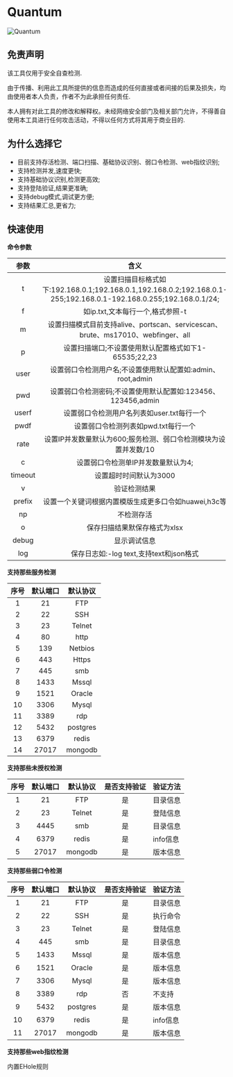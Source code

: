 # Quantum
![Quantum](https://socialify.git.ci/outmansec/Quantum/image?description=1&font=Inter&forks=1&issues=1&language=1&name=1&owner=1&pulls=1&stargazers=1&theme=Light)

## 免责声明

该工具仅用于安全自查检测.

由于传播、利用此工具所提供的信息而造成的任何直接或者间接的后果及损失，均由使用者本人负责，作者不为此承担任何责任.

本人拥有对此工具的修改和解释权。未经网络安全部门及相关部门允许，不得善自使用本工具进行任何攻击活动，不得以任何方式将其用于商业目的.  

## 为什么选择它

- 目前支持存活检测、端口扫描、基础协议识别、弱口令检测、web指纹识别;
- 支持检测并发,速度更快;
- 支持基础协议识别,检测更高效;
- 支持登陆验证,结果更准确;
- 支持debug模式,调试更方便;
- 支持结果汇总,更省力;
  
## 快速使用
[](https://github.com/outmansec/Quantum/assets/61048948/7c380e4a-c751-4abe-9b82-33580dd0b094)

**命令参数**

|  参数   |                             含义                             |
| :-----: | :----------------------------------------------------------: |
|    t    | 设置扫描目标格式如下:192.168.0.1;192.168.0.1,192.168.0.2;192.168.0.1-255;192.168.0.1-192.168.0.255;192.168.0.1/24; |
|    f    | 如ip.txt,文本每行一个,格式参照-t |
|    m    |     设置扫描模式目前支持alive、portscan、servicescan、brute、ms17010、webfinger、all    |
|    p    |     设置扫描端口;不设置使用默认配置格式如下1-65535;22,23      |
|  user   |  设置弱口令检测用户名;不设置使用默认配置如:admin、root,admin   |
|   pwd   |  设置弱口令检测密码;不设置使用默认配置如:123456、123456,admin  |
|  userf  |                    设置弱口令检测用户名列表如user.txt每行一个                   |
|  pwdf   |                    设置弱口令检测列表如pwd.txt每行一个                      |
|  rate   |   设置IP并发数量默认为600;服务检测、弱口令检测模块为设置并发数/10    |
|    c    |              设置弱口令检测单IP并发数量默认为4;              |
| timeout |                         设置超时时间默认为3000                         |
|    v    |                      验证检测结果                      |
| prefix  |     设置一个关键词根据内置模版生成更多口令如huawei,h3c等     |
|   np    |                          不检测存活                          |
|   o    |           保存扫描结果默保存格式为xlsx           |
|   debug    |           显示调试信息           |
|   log    |           保存日志如:-log text,支持text和json格式   |

**支持那些服务检测**

| 序号 | 默认端口 | 默认协议 |
| :------: | :------: | :------: |
|1|    21    |   FTP    |
|2|    22    |   SSH    |
|3|    23    |  Telnet  |
|4|    80    |   http   |
|5|   139    | Netbios  |
|6|   443    |  Https   |
|7|   445    |   smb    |
|8|   1433   |  Mssql   |
|9|   1521   |  Oracle  |
|10|   3306   |  Mysql   |
|11|   3389   |   rdp    |
|12|   5432   | postgres |
|13|   6379   |  redis   |
|14|  27017   | mongodb  |

**支持那些未授权检测**

| 序号 | 默认端口 | 默认协议 | 是否支持验证 | 验证方法 |
| :------: | :------: | :------: | :------: | -------- |
|1|    21    |   FTP    | 是 | 目录信息 |
|2|    23    |  Telnet  | 是 | 登陆信息 |
|3|  4445   | smb  | 是 | 目录信息 |
|4|   6379   |  redis   | 是 | info信息 |
|5|  27017   | mongodb  | 是 | 版本信息 |

**支持那些弱口令检测**

| 序号 | 默认端口 | 默认协议 | 是否支持验证 | 验证方法 |
| :------: | :------: | :------: | :------: | -------- |
|1|    21    |   FTP    | 是 | 目录信息 |
|2|    22    |   SSH    | 是 | 执行命令 |
|3|    23    |  Telnet  | 是 | 登陆信息 |
|4|   445    |   smb    | 是 | 目录信息 |
|5|   1433   |  Mssql   | 是 | 版本信息 |
|6|   1521   |  Oracle  | 是 | 版本信息 |
|7|   3306   |  Mysql   | 是 | 版本信息 |
|8|   3389   |   rdp    | 否 | 不支持 |
|9|   5432   | postgres | 是 | 版本信息 |
|10|   6379   |  redis   | 是 | info信息 |
|11|  27017   | mongodb  | 是 | 版本信息 |

**支持那些web指纹检测**

内置EHole规则




